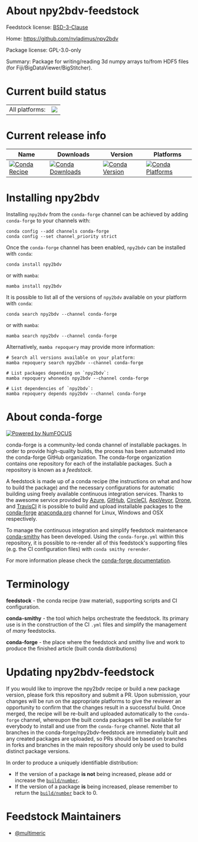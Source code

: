 About npy2bdv-feedstock
=======================

Feedstock license: [BSD-3-Clause](https://github.com/conda-forge/npy2bdv-feedstock/blob/main/LICENSE.txt)

Home: https://github.com/nvladimus/npy2bdv

Package license: GPL-3.0-only

Summary: Package for writing/reading 3d numpy arrays to/from HDF5 files (for Fiji/BigDataViewer/BigStitcher).

Current build status
====================


<table><tr><td>All platforms:</td>
    <td>
      <a href="https://dev.azure.com/conda-forge/feedstock-builds/_build/latest?definitionId=23618&branchName=main">
        <img src="https://dev.azure.com/conda-forge/feedstock-builds/_apis/build/status/npy2bdv-feedstock?branchName=main">
      </a>
    </td>
  </tr>
</table>

Current release info
====================

| Name | Downloads | Version | Platforms |
| --- | --- | --- | --- |
| [![Conda Recipe](https://img.shields.io/badge/recipe-npy2bdv-green.svg)](https://anaconda.org/conda-forge/npy2bdv) | [![Conda Downloads](https://img.shields.io/conda/dn/conda-forge/npy2bdv.svg)](https://anaconda.org/conda-forge/npy2bdv) | [![Conda Version](https://img.shields.io/conda/vn/conda-forge/npy2bdv.svg)](https://anaconda.org/conda-forge/npy2bdv) | [![Conda Platforms](https://img.shields.io/conda/pn/conda-forge/npy2bdv.svg)](https://anaconda.org/conda-forge/npy2bdv) |

Installing npy2bdv
==================

Installing `npy2bdv` from the `conda-forge` channel can be achieved by adding `conda-forge` to your channels with:

```
conda config --add channels conda-forge
conda config --set channel_priority strict
```

Once the `conda-forge` channel has been enabled, `npy2bdv` can be installed with `conda`:

```
conda install npy2bdv
```

or with `mamba`:

```
mamba install npy2bdv
```

It is possible to list all of the versions of `npy2bdv` available on your platform with `conda`:

```
conda search npy2bdv --channel conda-forge
```

or with `mamba`:

```
mamba search npy2bdv --channel conda-forge
```

Alternatively, `mamba repoquery` may provide more information:

```
# Search all versions available on your platform:
mamba repoquery search npy2bdv --channel conda-forge

# List packages depending on `npy2bdv`:
mamba repoquery whoneeds npy2bdv --channel conda-forge

# List dependencies of `npy2bdv`:
mamba repoquery depends npy2bdv --channel conda-forge
```


About conda-forge
=================

[![Powered by
NumFOCUS](https://img.shields.io/badge/powered%20by-NumFOCUS-orange.svg?style=flat&colorA=E1523D&colorB=007D8A)](https://numfocus.org)

conda-forge is a community-led conda channel of installable packages.
In order to provide high-quality builds, the process has been automated into the
conda-forge GitHub organization. The conda-forge organization contains one repository
for each of the installable packages. Such a repository is known as a *feedstock*.

A feedstock is made up of a conda recipe (the instructions on what and how to build
the package) and the necessary configurations for automatic building using freely
available continuous integration services. Thanks to the awesome service provided by
[Azure](https://azure.microsoft.com/en-us/services/devops/), [GitHub](https://github.com/),
[CircleCI](https://circleci.com/), [AppVeyor](https://www.appveyor.com/),
[Drone](https://cloud.drone.io/welcome), and [TravisCI](https://travis-ci.com/)
it is possible to build and upload installable packages to the
[conda-forge](https://anaconda.org/conda-forge) [anaconda.org](https://anaconda.org/)
channel for Linux, Windows and OSX respectively.

To manage the continuous integration and simplify feedstock maintenance
[conda-smithy](https://github.com/conda-forge/conda-smithy) has been developed.
Using the ``conda-forge.yml`` within this repository, it is possible to re-render all of
this feedstock's supporting files (e.g. the CI configuration files) with ``conda smithy rerender``.

For more information please check the [conda-forge documentation](https://conda-forge.org/docs/).

Terminology
===========

**feedstock** - the conda recipe (raw material), supporting scripts and CI configuration.

**conda-smithy** - the tool which helps orchestrate the feedstock.
                   Its primary use is in the construction of the CI ``.yml`` files
                   and simplify the management of *many* feedstocks.

**conda-forge** - the place where the feedstock and smithy live and work to
                  produce the finished article (built conda distributions)


Updating npy2bdv-feedstock
==========================

If you would like to improve the npy2bdv recipe or build a new
package version, please fork this repository and submit a PR. Upon submission,
your changes will be run on the appropriate platforms to give the reviewer an
opportunity to confirm that the changes result in a successful build. Once
merged, the recipe will be re-built and uploaded automatically to the
`conda-forge` channel, whereupon the built conda packages will be available for
everybody to install and use from the `conda-forge` channel.
Note that all branches in the conda-forge/npy2bdv-feedstock are
immediately built and any created packages are uploaded, so PRs should be based
on branches in forks and branches in the main repository should only be used to
build distinct package versions.

In order to produce a uniquely identifiable distribution:
 * If the version of a package **is not** being increased, please add or increase
   the [``build/number``](https://docs.conda.io/projects/conda-build/en/latest/resources/define-metadata.html#build-number-and-string).
 * If the version of a package **is** being increased, please remember to return
   the [``build/number``](https://docs.conda.io/projects/conda-build/en/latest/resources/define-metadata.html#build-number-and-string)
   back to 0.

Feedstock Maintainers
=====================

* [@multimeric](https://github.com/multimeric/)

